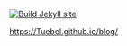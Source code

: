 [![Build Jekyll site](https://github.com/Tuebel/blog/actions/workflows/ci.yaml/badge.svg)](https://github.com/Tuebel/blog/actions/workflows/ci.yaml)

https://Tuebel.github.io/blog/

